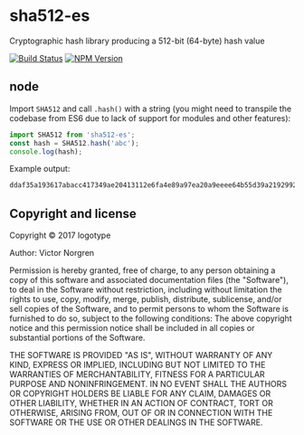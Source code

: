 # sha512-es
Cryptographic hash library producing a 512-bit (64-byte) hash value

[![Build Status](https://travis-ci.org/logotype/es-crypto.svg?branch=master)](https://travis-ci.org/logotype/es-crypto) [![NPM Version](https://badge.fury.io/js/sha512-es.svg)](http://badge.fury.io/js/sha512-es)

node
----

Import `SHA512` and call `.hash()` with a string (you might need to transpile the codebase from ES6 due to lack of support for modules and other features):

```javascript
import SHA512 from 'sha512-es';
const hash = SHA512.hash('abc');
console.log(hash);
```

Example output:

```bash
ddaf35a193617abacc417349ae20413112e6fa4e89a97ea20a9eeee64b55d39a2192992a274fc1a836ba3c23a3feebbd454d4423643ce80e2a9ac94fa54ca49f
```

Copyright and license
---------------------

Copyright © 2017 logotype

Author: Victor Norgren

Permission is hereby granted, free of charge, to any person obtaining a copy
of this software and associated documentation files (the "Software"), to
deal in the Software without restriction, including without limitation the
rights to use, copy, modify, merge, publish, distribute, sublicense, and/or
sell copies of the Software, and to permit persons to whom the Software is
furnished to do so, subject to the following conditions:  The above copyright
notice and this permission notice shall be included in all copies or
substantial portions of the Software.

THE SOFTWARE IS PROVIDED "AS IS", WITHOUT WARRANTY OF ANY KIND, EXPRESS OR
IMPLIED, INCLUDING BUT NOT LIMITED TO THE WARRANTIES OF MERCHANTABILITY,
FITNESS FOR A PARTICULAR PURPOSE AND NONINFRINGEMENT. IN NO EVENT SHALL THE
AUTHORS OR COPYRIGHT HOLDERS BE LIABLE FOR ANY CLAIM, DAMAGES OR OTHER
LIABILITY, WHETHER IN AN ACTION OF CONTRACT, TORT OR OTHERWISE, ARISING FROM,
OUT OF OR IN CONNECTION WITH THE SOFTWARE OR THE USE OR OTHER DEALINGS
IN THE SOFTWARE.